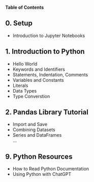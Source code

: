 **Table of Contents**

## 0. Setup
   - Introduction to Jupyter Notebooks

## 1. Introduction to Python
   - Hello World
   - Keywords and Identifiers 
   - Statements, Indentation, Comments
   - Variables and Constants
   - Literals
   - Data Types
   - Type Converstion
## 2. Pandas Library Tutorial 
   - Import and Save
   - Combining Datasets
   - Series and DataFrames                
...             
## 9. Python Resources
   - How to Read Python Documentation
   - Using Python with ChatGPT
